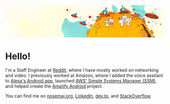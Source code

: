 <img src="reddit-banner-beige.jpg" />

# Hello!

I'm a Staff Engineer at [Reddit](https://github.com/reddit), where I have mostly worked on networking and video. I previously worked at Amazon, where I added the voice assitant to [Alexa's Android app](https://play.google.com/store/apps/details?id=com.amazon.dee.app), launched [AWS' Simple Systems Manager (SSM)](https://docs.aws.amazon.com/systems-manager/latest/userguide/systems-manager-automation.html), and helped create the [Amplify Android](https://github.com/aws-amplify/amplify-android) project.

You can find me on [nosemaj.org](https://nosemaj.org), [LinkedIn](https://linkedin.com/in/jamesonwilliams), [dev.to](https://dev.to/jameson), and [StackOverflow](https://stackoverflow.com/users/695787/jameson).
